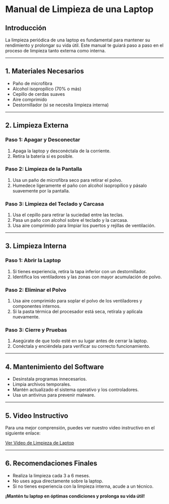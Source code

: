 # **Manual de Limpieza de una Laptop**

## **Introducción**
La limpieza periódica de una laptop es fundamental para mantener su rendimiento y prolongar su vida útil. Este manual te guiará paso a paso en el proceso de limpieza tanto externa como interna.

---

## **1. Materiales Necesarios**
- Paño de microfibra
- Alcohol isopropílico (70% o más)
- Cepillo de cerdas suaves
- Aire comprimido
- Destornillador (si se necesita limpieza interna)

---

## **2. Limpieza Externa**

### **Paso 1: Apagar y Desconectar**
1. Apaga la laptop y desconéctala de la corriente.
2. Retira la batería si es posible.

### **Paso 2: Limpieza de la Pantalla**
1. Usa un paño de microfibra seco para retirar el polvo.
2. Humedece ligeramente el paño con alcohol isopropílico y pásalo suavemente por la pantalla.

### **Paso 3: Limpieza del Teclado y Carcasa**
1. Usa el cepillo para retirar la suciedad entre las teclas.
2. Pasa un paño con alcohol sobre el teclado y la carcasa.
3. Usa aire comprimido para limpiar los puertos y rejillas de ventilación.

---

## **3. Limpieza Interna**

### **Paso 1: Abrir la Laptop**
1. Si tienes experiencia, retira la tapa inferior con un destornillador.
2. Identifica los ventiladores y las zonas con mayor acumulación de polvo.

### **Paso 2: Eliminar el Polvo**
1. Usa aire comprimido para soplar el polvo de los ventiladores y componentes internos.
2. Si la pasta térmica del procesador está seca, retírala y aplícala nuevamente.

### **Paso 3: Cierre y Pruebas**
1. Asegúrate de que todo esté en su lugar antes de cerrar la laptop.
2. Conéctala y enciéndela para verificar su correcto funcionamiento.

---

## **4. Mantenimiento del Software**
- Desinstala programas innecesarios.
- Limpia archivos temporales.
- Mantén actualizado el sistema operativo y los controladores.
- Usa un antivirus para prevenir malware.

---

## **5. Video Instructivo**
Para una mejor comprensión, puedes ver nuestro video instructivo en el siguiente enlace:

[Ver Video de Limpieza de Laptop](https://www.youtube.com/watch?v=3TolOsBuixk)

---

## **6. Recomendaciones Finales**
- Realiza la limpieza cada 3 a 6 meses.
- No uses agua directamente sobre la laptop.
- Si no tienes experiencia con la limpieza interna, acude a un técnico.

**¡Mantén tu laptop en óptimas condiciones y prolonga su vida útil!**
